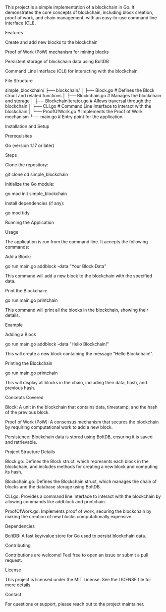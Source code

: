 This project is a simple implementation of a blockchain in Go. It demonstrates the core concepts of blockchain, including block creation, proof of work, and chain management, with an easy-to-use command line interface (CLI).

Features

Create and add new blocks to the blockchain

Proof of Work (PoW) mechanism for mining blocks

Persistent storage of blockchain data using BoltDB

Command Line Interface (CLI) for interacting with the blockchain

File Structure

simple_blockchain/
├── blockchain/
│   ├── Block.go                  # Defines the Block struct and related functions
│   ├── Blockchain.go             # Manages the blockchain and storage
│   ├── BlockchainIterator.go     # Allows traversal through the blockchain
│   ├── CLI.go                    # Command Line Interface to interact with the blockchain
│   └── ProofOfWork.go            # Implements the Proof of Work mechanism
└── main.go                       # Entry point for the application

Installation and Setup

Prerequisites

Go (version 1.17 or later)

Steps

Clone the repository:

git clone <repository-url>
cd simple_blockchain

Initialize the Go module:

go mod init simple_blockchain

Install dependencies (if any):

go mod tidy

Running the Application

Usage

The application is run from the command line. It accepts the following commands:

Add a Block:

go run main.go addblock -data "Your Block Data"

This command will add a new block to the blockchain with the specified data.

Print the Blockchain:

go run main.go printchain

This command will print all the blocks in the blockchain, showing their details.

Example

Adding a Block

go run main.go addblock -data "Hello Blockchain!"

This will create a new block containing the message "Hello Blockchain!".

Printing the Blockchain

go run main.go printchain

This will display all blocks in the chain, including their data, hash, and previous hash.

Concepts Covered

Block: A unit in the blockchain that contains data, timestamp, and the hash of the previous block.

Proof of Work (PoW): A consensus mechanism that secures the blockchain by requiring computational work to add a new block.

Persistence: Blockchain data is stored using BoltDB, ensuring it is saved and retrievable.

Project Structure Details

Block.go: Defines the Block struct, which represents each block in the blockchain, and includes methods for creating a new block and computing its hash.

Blockchain.go: Defines the Blockchain struct, which manages the chain of blocks and the database storage using BoltDB.

CLI.go: Provides a command line interface to interact with the blockchain by allowing commands like addblock and printchain.

ProofOfWork.go: Implements proof of work, securing the blockchain by making the creation of new blocks computationally expensive.

Dependencies

BoltDB: A fast key/value store for Go used to persist blockchain data.

Contributing

Contributions are welcome! Feel free to open an issue or submit a pull request.

License

This project is licensed under the MIT License. See the LICENSE file for more details.

Contact

For questions or support, please reach out to the project maintainer.
